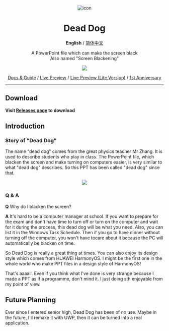 <div align="center">
<img src="https://github.com/Nick-DL/Dead-Dog/assets/106737278/cf1db8b7-7312-4910-85a4-4a93c7f79a3e" alt="icon"/>

<h1 align="center">Dead Dog</h1>

**English** / [简体中文](./README_CN.md)

A PowerPoint file which can make the screen black<br>Also named "Screen Blackening"

<a href="./releases"><img src="https://img.shields.io/github/v/release/Nick-DL/Dead-dog"/></a>

[Docs & Guide](https://nickdl.site/works/dead-dog/document) / [Live Preview](https://kdocs.cn/l/cc9wfsC9gMUZ) / [Live Preview (Lite Version)](https://kdocs.cn/l/csFqiA6q8U2v) / [1st Anniversary](https://nickdl.site/works/dead-dog/1st-anniversary)

</div>

-----

## Download

**Visit [Releases page](https://github.com/Nick-DL/Dead-Dog/releases) to download**

## Introduction
### Story of "Dead Dog" 

 The name "dead dog" comes from the great physics teacher Mr Zhang. It is used to describe students who play in class. The PowerPoint file, which blacken the screen and make turning on computers easier, is very similar to what "dead dog" describes. So this PPT has been called "dead dog" since that.
<p align="center"> 
         <img src="https://user-images.githubusercontent.com/106737278/213457402-906adae4-a24b-4624-b948-cb88ad55547a.jpg"/>
 </p>

### Q & A

**Q** Why do I blacken the screen?

**A** It's hard to be a computer manager at school. If you want to prepare for the exam and don't have time to turn off or turn on the computer and wait for it during the process, this dead dog will be what you need. Also, you can list it in the Windows Task Schedule. Then if you go to have dinner without turning off the computer, you won't have tocare about it because the PC will automatically be blacken on time.

So Dead Dog is really a great thing at times. You can also enjoy its design style which comes from HUAWEI HarmonyOS. I might be the first one in the whole world who make PPT files in a design style of HarmonyOS!

That's aaaall. Even if you think what I've done is very strange because I made a PPT as if a programme, don't mind it. I just doing sth enjoyable from my point of view. 

## Future Planning

Ever since I entered senior high, Dead Dog has been of no use. Maybe in the future, I'll remake it with UWP, then it can be turned into a real application.
